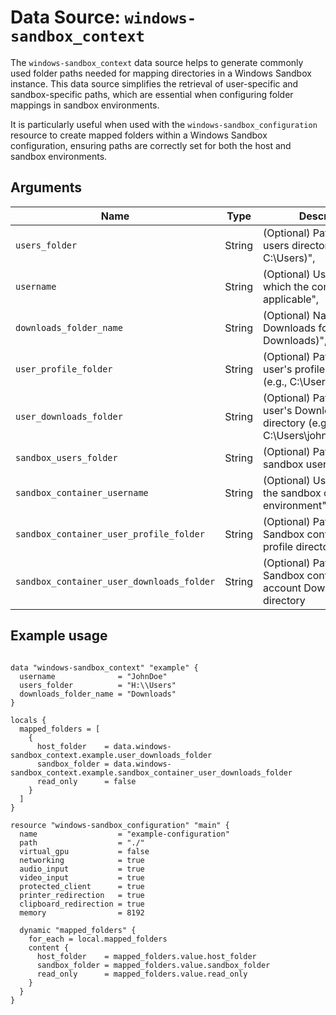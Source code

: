 # Data Source: `windows-sandbox_context`

The `windows-sandbox_context` data source helps to generate commonly used folder paths needed for mapping directories in a Windows Sandbox instance. This data source simplifies the retrieval of user-specific and sandbox-specific paths, which are essential when configuring folder mappings in sandbox environments.

It is particularly useful when used with the `windows-sandbox_configuration` resource to create mapped folders within a Windows Sandbox configuration, ensuring paths are correctly set for both the host and sandbox environments.


## Arguments

| Name                 | Type    | Description |
|----------------------|---------|-------------|
| `users_folder` | String | (Optional) Path to the users directory (e.g., C:\\Users)", |
| `username` | String | (Optional) Username for which the configuration is applicable", |
| `downloads_folder_name` | String | (Optional) Name of the Downloads folder (Default: Downloads)", |
| `user_profile_folder` | String | (Optional) Path to the user's profile directory (e.g., C:\\Users\\john)", |
| `user_downloads_folder` | String | (Optional) Path to the user's Downloads directory (e.g., C:\\Users\\john\\Downloads)" |
| `sandbox_users_folder` | String | (Optional) Path to the sandbox users directory", |
| `sandbox_container_username` | String | (Optional) Username for the sandbox container environment", |
| `sandbox_container_user_profile_folder` | String | (Optional) Path to the Sandbox container user profile directory", |
| `sandbox_container_user_downloads_folder` | String | (Optional) Path to the Sandbox container account Downloads directory |

## Example usage

```hcl

data "windows-sandbox_context" "example" {
  username              = "JohnDoe"
  users_folder          = "H:\\Users"
  downloads_folder_name = "Downloads"
}

locals {
  mapped_folders = [
    {
      host_folder    = data.windows-sandbox_context.example.user_downloads_folder
      sandbox_folder = data.windows-sandbox_context.example.sandbox_container_user_downloads_folder
      read_only      = false
    }
  ]
}

resource "windows-sandbox_configuration" "main" {
  name                  = "example-configuration"
  path                  = "./"
  virtual_gpu           = false
  networking            = true
  audio_input           = true
  video_input           = true
  protected_client      = true
  printer_redirection   = true
  clipboard_redirection = true
  memory                = 8192

  dynamic "mapped_folders" {
    for_each = local.mapped_folders
    content {
      host_folder    = mapped_folders.value.host_folder
      sandbox_folder = mapped_folders.value.sandbox_folder
      read_only      = mapped_folders.value.read_only
    }
  }
}
```
